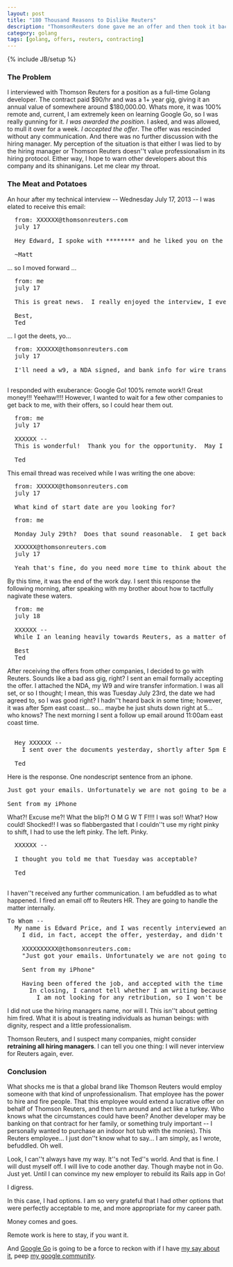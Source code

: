 ```yaml
---
layout: post
title: "180 Thousand Reasons to Dislike Reuters"
description: "ThomsonReuters done gave me an offer and then took it back"
category: golang
tags: [golang, offers, reuters, contracting]
---
```

{% include JB/setup %}

### The Problem ###

I interviewed with Thomson Reuters for a position as a full-time Golang developer.  The contract paid $90/hr and was a 1+ year gig, giving it an annual value of somewhere around $180,000.00.  Whats more, it was 100% remote and, current, I am extremely keen on learning Google Go, so I was really gunning for it.  *I was awarded the position*.  I asked, and was allowed, to mull it over for a week.  *I accepted the offer*. The offer was rescinded without any communication.  And there was no further discussion with the hiring manager.  My perception of the situation is that either I was lied to by the hiring manager or Thomson Reuters doesn''t value professionalism in its hiring protocol.  Either way, I hope to warn other developers about this company and its shinanigans.  Let me clear my throat.

### The Meat and Potatoes ###

An hour after my technical interview -- Wednesday July 17, 2013 -- I was elated to receive this email:

<pre>
  from: XXXXXX@thomsonreuters.com
  july 17

  Hey Edward, I spoke with ******** and he liked you on the interview. So we want to move forward with hiring you. Let me know if you need to know anything more from us. Thanks

  ~Matt
</pre>

... so I moved forward ...

<pre>
  from: me
  july 17

  This is great news.  I really enjoyed the interview, I even asked the questions to my coworkers.  What are the next steps to the hiring process? How soon could I begin?  Anything you want me to know or be thinking about for a potential day one?

  Best,
  Ted
</pre>

... I got the deets, yo...

<pre>
  from: XXXXXX@thomsonreuters.com
  july 17

  I'll need a w9, a NDA signed, and bank info for wire transfers (we don't mail checks only wires). Once we get those we can get you started whenever your ready.

</pre>

I responded with exuberance: Google Go! 100% remote work!! Great money!!! Yeehaw!!!!  However, I wanted to wait for a few other companies to get back to me, with their offers, so I could hear them out.

<pre>
  from: me
  july 17

  XXXXXX --
  This is wonderful!  Thank you for the opportunity.  May I get back to you, with the acceptable and information on Tuesday?  I am leaving for my sisters wedding tomorrow morning and will be out of the area for 5 days.

  Ted
</pre>

This email thread was received while I was writing the one above:

<pre>
  from: XXXXXX@thomsonreuters.com
  july 17

  What kind of start date are you looking for?
</pre>

<pre>
  from: me

  Monday July 29th?  Does that sound reasonable.  I get back, tell my current company that I am out.  I wrap up any left over work and then start on Monday bright and early.
</pre>

<pre>
  XXXXXX@thomsonreuters.com
  july 17

  Yeah that's fine, do you need more time to think about the offer ?
</pre>

By this time, it was the end of the work day.  I sent this response the following morning, after speaking with my brother about how to tactfully nagivate these waters.

<pre>
  from: me
  july 18

  XXXXXX --
  While I an leaning heavily towards Reuters, as a matter of professional courtesy, I told another firm I would listen to their offer.  Have a great week.  I will have limited email access for the next few days.

  Best
  Ted
</pre>

After receiving the offers from other companies, I decided to go with Reuters.  Sounds like a bad ass gig, right?  I sent an email formally accepting the offer.   I attached the NDA, my W9 and wire transfer information.  I was all set, or so I thought; I mean, this was Tuesday July 23rd, the date we had agreed to, so I was good right?  I hadn''t heard back in some time; however, it was after 5pm east coast... so... maybe he just shuts down right at 5... who knows?  The next morning I sent a follow up email around 11:00am east coast time.

<pre>

  Hey XXXXXX --
    I sent over the documents yesterday, shortly after 5pm ET.  I must respond to the remaining offers today.  Please let me know if we are good to move forward with the contract.  Thank you for your patience with this matter.  I am rather excited to be working on the project.

  Ted
</pre>

Here is the response.  One nondescript sentence from an iphone.

<pre>
Just got your emails. Unfortunately we are not going to be able to move forward.

Sent from my iPhone
</pre>

What?!  Excuse me?! What the blip?!  O M G W T F!!!! I was so!! What? How could! Shocked!!  I was so flabbergasted that I couldn''t use my right pinky to shift, I had to use the left pinky.  The left.  Pinky.

<pre>
  XXXXXX --

  I thought you told me that Tuesday was acceptable?

  Ted

</pre>

I haven''t received any further communication.  I am befuddled as to what happened.  I fired an email off to Reuters HR.  They are going to handle the matter internally.

<pre>
To Whom --
  My name is Edward Price, and I was recently interviewed and offered the job as a software developer/contractor.  I was given the offer last Wednesday. Excited as I was about the offer, out of professional courtesy to the other companies I was interviewing with, I asked if I could give my decision Tuesday.  The hiring manager agreed that Tuesday was an acceptable deadline.
    I did, in fact, accept the offer, yesterday, and didn't hear back from him.  I sent my Thomson Reuters NDA, a W9, and my bank account information.  I emailed this morning as to whether he had received my W9, NDA, and wiring info.  The response, I received, was blunt, cold and unprofessional:

    XXXXXXXXXX@thomsonreuters.com:
    "Just got your emails. Unfortunately we are not going to be able to move forward.

    Sent from my iPhone"

    Having been offered the job, and accepted with the time frame that we had agreed to, I asked why the offer was rescinded.  I have yet to hear back.  I have moved on from the initial shock that the job is no longer available.  Furthermore, given this experience, I am not certain this is the type of person I would want to work with.
      In closing, I cannot tell whether I am writing because I feel I was wronged and would like an apology, or whether I am just shocked that a global brand would treat a potential employee, one that was given an offer, with such disrespect.  I am befuddled.  What happened?
        I am not looking for any retribution, so I won't be giving out his name; however, it may be worth forwarding to HR so that they can discuss "tact" and the hiring process.
</pre>

I did not use the hiring managers name, nor will I.  This isn''t about getting him fired.  What it is about is treating individuals as human beings: with dignity, respect and a little professionalism.

Thomson Reuters, and I suspect many companies, might consider **retraining all hiring managers**.  I can tell you one thing: I will never interview for Reuters again, ever.

### Conclusion ###

What shocks me is that a global brand like Thomson Reuters would employ someone with that kind of unprofessionalism.  That employee has the power to hire and fire people.  That this employee would extend a lucrative offer on behalf of Thomson Reuters, and then turn around and act like a turkey.  Who knows what the circumstances could have been?  Another developer may be banking on that contract for her family, or something truly important -- I personally wanted to purchase an indoor hot tub with the monies).  This Reuters employee... I just don''t know what to say...   I am simply, as I wrote, befuddled.  Oh well.

Look, I can''t always have my way.  It''s not Ted''s world.  And that is fine.  I will dust myself off.  I will live to code another day.  Though maybe not in Go.  Just yet.  Until I can convince my new employer to rebuild its Rails app in Go!

I digress.

In this case, I had options.  I am so very grateful that I had other options that were perfectly acceptable to me, and more appropriate for my career path.

Money comes and goes.

Remote work is here to stay, if you want it.

And [Google Go](http://golang.org/) is going to be a force to reckon with if I have [my say about it](http://www.meetup.com/ChicaGoLang/), peep [my google community](https://plus.google.com/communities/100255370301493985490).
